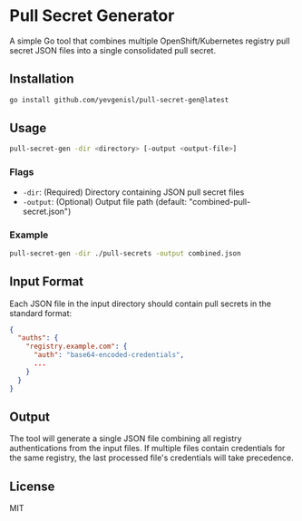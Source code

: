 # Pull Secret Generator

A simple Go tool that combines multiple OpenShift/Kubernetes registry pull secret JSON files into a single consolidated pull secret.

## Installation
```bash
go install github.com/yevgenisl/pull-secret-gen@latest
```

## Usage
```bash
pull-secret-gen -dir <directory> [-output <output-file>]
```

### Flags

- `-dir`: (Required) Directory containing JSON pull secret files
- `-output`: (Optional) Output file path (default: "combined-pull-secret.json")

### Example

```bash
pull-secret-gen -dir ./pull-secrets -output combined.json
```

## Input Format

Each JSON file in the input directory should contain pull secrets in the standard format:

```json
{
  "auths": {
    "registry.example.com": {
      "auth": "base64-encoded-credentials",
      ...
    }
  }
}
```

## Output

The tool will generate a single JSON file combining all registry authentications from the input files. If multiple files contain credentials for the same registry, the last processed file's credentials will take precedence.

## License

MIT

